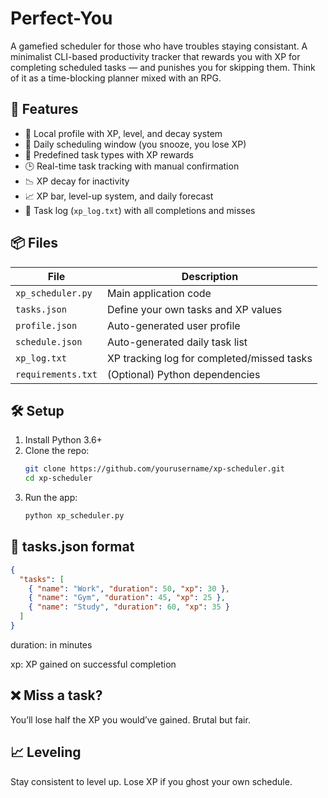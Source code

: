 # Perfect-You
A gamefied scheduler for those who have troubles staying consistant.
A minimalist CLI-based productivity tracker that rewards you with XP for completing scheduled tasks — and punishes you for skipping them. Think of it as a time-blocking planner mixed with an RPG.

## 🚀 Features

- 💾 Local profile with XP, level, and decay system
- 📆 Daily scheduling window (you snooze, you lose XP)
- 🧠 Predefined task types with XP rewards
- 🕒 Real-time task tracking with manual confirmation
- 📉 XP decay for inactivity
- 📈 XP bar, level-up system, and daily forecast
- 📝 Task log (`xp_log.txt`) with all completions and misses

## 📦 Files

| File           | Description                             |
|----------------|-----------------------------------------|
| `xp_scheduler.py` | Main application code                 |
| `tasks.json`      | Define your own tasks and XP values   |
| `profile.json`    | Auto-generated user profile           |
| `schedule.json`   | Auto-generated daily task list        |
| `xp_log.txt`      | XP tracking log for completed/missed tasks |
| `requirements.txt`| (Optional) Python dependencies        |

## 🛠 Setup

1. Install Python 3.6+
2. Clone the repo:
    ```bash
    git clone https://github.com/yourusername/xp-scheduler.git
    cd xp-scheduler
    ```
3. Run the app:
    ```bash
    python xp_scheduler.py
    ```

## 🧾 tasks.json format

```json
{
  "tasks": [
    { "name": "Work", "duration": 50, "xp": 30 },
    { "name": "Gym", "duration": 45, "xp": 25 },
    { "name": "Study", "duration": 60, "xp": 35 }
  ]
}
```
duration: in minutes

xp: XP gained on successful completion

## ❌ Miss a task?
You’ll lose half the XP you would’ve gained. Brutal but fair.

## 📈 Leveling
Stay consistent to level up. Lose XP if you ghost your own schedule.

